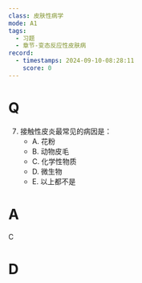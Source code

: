 ```yaml
---
class: 皮肤性病学
mode: A1
tags:
  - 习题
  - 章节-变态反应性皮肤病
record:
  - timestamps: 2024-09-10-08:28:11
    score: 0
---
```


# Q
7. 接触性皮炎最常见的病因是：
   - A. 花粉
   - B. 动物皮毛
   - C. 化学性物质
   - D. 微生物
   - E. 以上都不是
# A
C
# D
